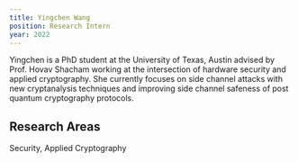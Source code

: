 ```yaml
---
title: Yingchen Wang
position: Research Intern
year: 2022
---
```


Yingchen is a PhD student at the University of Texas, Austin advised by Prof. Hovav Shacham working at the intersection of hardware security and applied cryptography. She currently focuses on side channel attacks with new cryptanalysis techniques and improving side channel safeness of post quantum cryptography protocols.

## Research Areas

Security, Applied Cryptography
